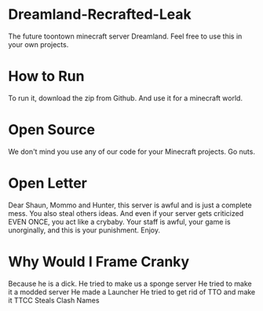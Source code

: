 # Dreamland-Recrafted-Leak
The future toontown minecraft server Dreamland. Feel free to use this in your own projects.
# How to Run
To run it, download the zip from Github. And use it for a minecraft world.
# Open Source
We don't mind you use any of our code for your Minecraft projects. Go nuts.
# Open Letter
Dear Shaun, Mommo and Hunter, this server is awful and is just a complete mess. You also steal others ideas. And even if your server gets criticized EVEN ONCE, you act like a crybaby. Your staff is awful, your game is unorginally, and this is your punishment. Enjoy.
# Why Would I Frame Cranky
Because he is a dick.
He tried to make us a sponge server
He tried to make it a modded server
He made a Launcher
He tried to get rid of TTO and make it TTCC
Steals Clash Names
